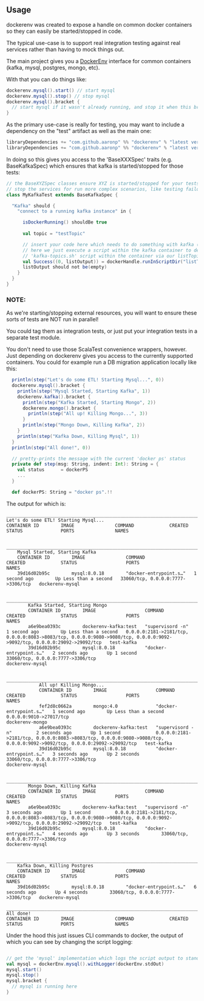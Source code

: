 ## Usage

dockerenv was created to expose a handle on common docker containers so they can easily be started/stopped in code.

The typical use-case is to support real integration testing against real services rather than having to mock things out.

The main project gives you a [DockerEnv](https://oss.sonatype.org/service/local/repositories/releases/archive/com/github/aaronp/dockerenv_2.12/0.4.3/dockerenv_2.12-0.4.3-javadoc.jar/!/dockerenv/DockerEnv.html)
interface for common containers (kafka, mysql, postgres, mongo, etc).

With that you can do things like:

```scala
dockerenv.mysql().start() // start mysql
dockerenv.mysql().stop() // stop mysql 
dockerenv.mysql().bracket {
  // start mysql if it wasn't already running, and stop it when this bracket closes if it was started 
} 
```

As the primary use-case is really for testing, you may want to include a dependency on the "test" artifact as well as the main one:

```scala
libraryDependencies += "com.github.aaronp" %% "dockerenv" % "latest version" % "test" classifier "tests"
libraryDependencies += "com.github.aaronp" %% "dockerenv" % "latest version" % "test" 
``` 

 
In doing so this gives you access to the 'BaseXXXSpec' traits (e.g. BaseKafkaSpec) which ensures that kafka is started/stopped for those tests:

```scala
// the BaseXYZSpec classes ensure XYZ is started/stopped for your tests, and expose a 'dockerHandle' should you need to 
// stop the services for run more complex scenarios, like testing failover/retries  
class MyKafkaTest extends BaseKafkaSpec {

  "Kafka" should {
    "connect to a running kafka instance" in {

      isDockerRunning() shouldBe true
 
      val topic = "testTopic"

      // insert your code here which needs to do something with kafka (e.g. publish/consume some data)
      // here we just execute a script within the kafka container to demonstrate it's running by invoking 
      // 'kafka-topics.sh' script within the container via our listTopics.sh wrapper 
      val Success((0, listOutput)) = dockerHandle.runInScriptDir("listTopics.sh")
      listOutput should not be(empty)
    }
  }
}
```

### NOTE: 
As we're starting/stopping external resources, you will want to ensure these sorts of tests are NOT run in parallel!

You could tag them as integration tests, or just put your integration tests in a separate test module.

You don't need to use those ScalaTest convenience wrappers, however. Just depending on dockerenv gives you access to the currently
supported containers. You could for example run a DB migration application locally like this: 

```scala
  println(step("Let's do some ETL! Starting Mysql...", 0))
  dockerenv.mysql().bracket {
    println(step("Mysql Started, Starting Kafka", 1))
    dockerenv.kafka().bracket {
      println(step("Kafka Started, Starting Mongo", 2))
      dockerenv.mongo().bracket {
        println(step("All up! Killing Mongo...", 3))
      }
      println(step("Mongo Down, Killing Kafka", 2))
    }
    println(step("Kafka Down, Killing Mysql", 1))
  }
  println(step("All done!", 0))

  // pretty-prints the message with the current 'docker ps' status
  private def step(msg: String, indent: Int): String = {
    val status      = dockerPS
    ...
  }

  def dockerPS: String = "docker ps".!!
```

The output for which is:

```
_____________________________________________________________________________________________________________________________
Let's do some ETL! Starting Mysql...
CONTAINER ID        IMAGE               COMMAND             CREATED             STATUS              PORTS               NAMES

    ________________________________________________________________________________________________________________________________________________________________
    Mysql Started, Starting Kafka
    CONTAINER ID        IMAGE               COMMAND                  CREATED             STATUS                  PORTS                               NAMES
    39d16d02b95c        mysql:8.0.18        "docker-entrypoint.s…"   1 second ago        Up Less than a second   33060/tcp, 0.0.0.0:7777->3306/tcp   dockerenv-mysql
    
        __________________________________________________________________________________________________________________________________________________________________________________________________________________________________________________________
        Kafka Started, Starting Mongo
        CONTAINER ID        IMAGE                  COMMAND                  CREATED             STATUS                  PORTS                                                                                                                      NAMES
        a6e9bea0393c        dockerenv-kafka:test   "supervisord -n"         1 second ago        Up Less than a second   0.0.0.0:2181->2181/tcp, 0.0.0.0:8083->8083/tcp, 0.0.0.0:9080->9080/tcp, 0.0.0.0:9092->9092/tcp, 0.0.0.0:29092->29092/tcp   test-kafka
        39d16d02b95c        mysql:8.0.18           "docker-entrypoint.s…"   2 seconds ago       Up 1 second             33060/tcp, 0.0.0.0:7777->3306/tcp                                                                                          dockerenv-mysql
        
            __________________________________________________________________________________________________________________________________________________________________________________________________________________________________________________________
            All up! Killing Mongo...
            CONTAINER ID        IMAGE                  COMMAND                  CREATED             STATUS                  PORTS                                                                                                                      NAMES
            fef2d8c0662a        mongo:4.0              "docker-entrypoint.s…"   1 second ago        Up Less than a second   0.0.0.0:9010->27017/tcp                                                                                                    dockerenv-mongo
            a6e9bea0393c        dockerenv-kafka:test   "supervisord -n"         2 seconds ago       Up 1 second             0.0.0.0:2181->2181/tcp, 0.0.0.0:8083->8083/tcp, 0.0.0.0:9080->9080/tcp, 0.0.0.0:9092->9092/tcp, 0.0.0.0:29092->29092/tcp   test-kafka
            39d16d02b95c        mysql:8.0.18           "docker-entrypoint.s…"   3 seconds ago       Up 2 seconds            33060/tcp, 0.0.0.0:7777->3306/tcp                                                                                          dockerenv-mysql
            
        ______________________________________________________________________________________________________________________________________________________________________________________________________________________________________________________
        Mongo Down, Killing Kafka
        CONTAINER ID        IMAGE                  COMMAND                  CREATED             STATUS              PORTS                                                                                                                      NAMES
        a6e9bea0393c        dockerenv-kafka:test   "supervisord -n"         3 seconds ago       Up 1 second         0.0.0.0:2181->2181/tcp, 0.0.0.0:8083->8083/tcp, 0.0.0.0:9080->9080/tcp, 0.0.0.0:9092->9092/tcp, 0.0.0.0:29092->29092/tcp   test-kafka
        39d16d02b95c        mysql:8.0.18           "docker-entrypoint.s…"   4 seconds ago       Up 3 seconds        33060/tcp, 0.0.0.0:7777->3306/tcp                                                                                          dockerenv-mysql
        
    ____________________________________________________________________________________________________________________________________________________________
    Kafka Down, Killing Postgres
    CONTAINER ID        IMAGE               COMMAND                  CREATED             STATUS              PORTS                               NAMES
    39d16d02b95c        mysql:8.0.18        "docker-entrypoint.s…"   6 seconds ago       Up 4 seconds        33060/tcp, 0.0.0.0:7777->3306/tcp   dockerenv-mysql
    
_____________________________________________________________________________________________________________________________
All done!
CONTAINER ID        IMAGE               COMMAND             CREATED             STATUS              PORTS               NAMES

```

Under the hood this just issues CLI commands to docker, the output of which you can see by changing the script logging:

```scala

// get the 'mysql' implementation which logs the script output to standard out:
val mysql = dockerEnv.mysql().withLogger(dockerEnv.stdOut)
mysql.start()
mysql.stop()
mysql.bracket {
  // mysql is running here
}
```